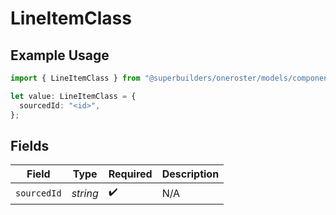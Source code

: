 # LineItemClass

## Example Usage

```typescript
import { LineItemClass } from "@superbuilders/oneroster/models/components";

let value: LineItemClass = {
  sourcedId: "<id>",
};
```

## Fields

| Field              | Type               | Required           | Description        |
| ------------------ | ------------------ | ------------------ | ------------------ |
| `sourcedId`        | *string*           | :heavy_check_mark: | N/A                |